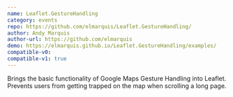```yaml
---
name: Leaflet.GestureHandling
category: events
repo: https://github.com/elmarquis/Leaflet.GestureHandling/
author: Andy Marquis
author-url: https://github.com/elmarquis
demo: https://elmarquis.github.io/Leaflet.GestureHandling/examples/
compatible-v0:
compatible-v1: true
---
```


Brings the basic functionality of Google Maps Gesture Handling into Leaflet. Prevents users from getting trapped on the map when scrolling a long page.
